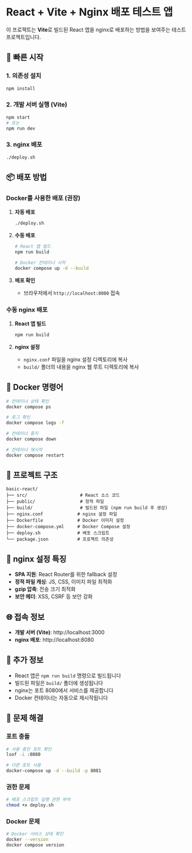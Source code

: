 # React + Vite + Nginx 배포 테스트 앱

이 프로젝트는 **Vite**로 빌드된 React 앱을 nginx로 배포하는 방법을 보여주는 테스트 프로젝트입니다.

## 🚀 빠른 시작

### 1. 의존성 설치
```bash
npm install
```

### 2. 개발 서버 실행 (Vite)
```bash
npm start
# 또는
npm run dev
```

### 3. nginx 배포
```bash
./deploy.sh
```

## 📦 배포 방법

### Docker를 사용한 배포 (권장)

1. **자동 배포**
   ```bash
   ./deploy.sh
   ```

2. **수동 배포**
   ```bash
   # React 앱 빌드
   npm run build
   
   # Docker 컨테이너 시작
   docker compose up -d --build
   ```

3. **배포 확인**
   - 브라우저에서 `http://localhost:8080` 접속

### 수동 nginx 배포

1. **React 앱 빌드**
   ```bash
   npm run build
   ```

2. **nginx 설정**
   - `nginx.conf` 파일을 nginx 설정 디렉토리에 복사
   - `build/` 폴더의 내용을 nginx 웹 루트 디렉토리에 복사

## 🐳 Docker 명령어

```bash
# 컨테이너 상태 확인
docker compose ps

# 로그 확인
docker compose logs -f

# 컨테이너 중지
docker compose down

# 컨테이너 재시작
docker compose restart
```

## 📁 프로젝트 구조

```
basic-react/
├── src/                    # React 소스 코드
├── public/                 # 정적 파일
├── build/                  # 빌드된 파일 (npm run build 후 생성)
├── nginx.conf             # nginx 설정 파일
├── Dockerfile             # Docker 이미지 설정
├── docker-compose.yml     # Docker Compose 설정
├── deploy.sh              # 배포 스크립트
└── package.json           # 프로젝트 의존성
```

## 🔧 nginx 설정 특징

- **SPA 지원**: React Router를 위한 fallback 설정
- **정적 파일 캐싱**: JS, CSS, 이미지 파일 최적화
- **gzip 압축**: 전송 크기 최적화
- **보안 헤더**: XSS, CSRF 등 보안 강화

## 🌐 접속 정보

- **개발 서버 (Vite)**: http://localhost:3000
- **nginx 배포**: http://localhost:8080

## 📝 추가 정보

- React 앱은 `npm run build` 명령으로 빌드됩니다
- 빌드된 파일은 `build/` 폴더에 생성됩니다
- nginx는 포트 8080에서 서비스를 제공합니다
- Docker 컨테이너는 자동으로 재시작됩니다

## 🚨 문제 해결

### 포트 충돌
```bash
# 사용 중인 포트 확인
lsof -i :8080

# 다른 포트 사용
docker-compose up -d --build -p 8081
```

### 권한 문제
```bash
# 배포 스크립트 실행 권한 부여
chmod +x deploy.sh
```

### Docker 문제
```bash
# Docker 서비스 상태 확인
docker --version
docker compose version
```

